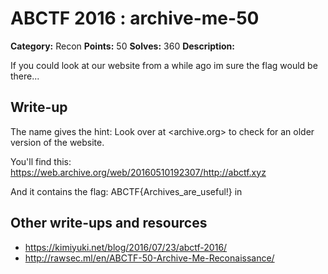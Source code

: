 # ABCTF 2016 : archive-me-50

**Category:** Recon
**Points:** 50
**Solves:** 360
**Description:**

If you could look at our website from a while ago im sure the flag would be there...

## Write-up

The name gives the hint: Look over at <archive.org> to
check for an older version of the website.

You'll find this: <https://web.archive.org/web/20160510192307/http://abctf.xyz>

And it contains the flag: ABCTF{Archives_are_useful!} in

## Other write-ups and resources

* https://kimiyuki.net/blog/2016/07/23/abctf-2016/
* http://rawsec.ml/en/ABCTF-50-Archive-Me-Reconaissance/
